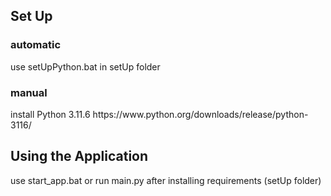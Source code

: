 <h2>Set Up</h2>
<h3>automatic</h3>
<p>use setUpPython.bat in setUp folder</p>
<h3>manual</h3>
<p>install Python 3.11.6 https://www.python.org/downloads/release/python-3116/</p>

<h2>Using the Application</h2>
<p>use start_app.bat or run main.py after installing requirements (setUp folder)</p>
